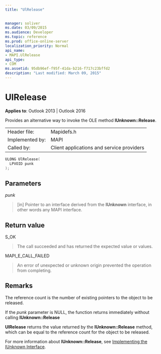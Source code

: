 ```yaml
---
title: "UlRelease"
 
 
manager: soliver
ms.date: 03/09/2015
ms.audience: Developer
ms.topic: reference
ms.prod: office-online-server
localization_priority: Normal
api_name:
- MAPI.UlRelease
api_type:
- COM
ms.assetid: 95db96ef-f95f-41da-b216-f717c23bffd2
description: "Last modified: March 09, 2015"
---
```


# UlRelease

  
  
**Applies to**: Outlook 2013 | Outlook 2016 
  
Provides an alternative way to invoke the OLE method **IUnknown::Release**. 
  
|||
|:-----|:-----|
|Header file:  <br/> |Mapidefs.h  <br/> |
|Implemented by:  <br/> |MAPI  <br/> |
|Called by:  <br/> |Client applications and service providers  <br/> |
   
```cpp
ULONG UlRelease(
  LPVOID punk
);
```

## Parameters

 _punk_
  
> [in] Pointer to an interface derived from the **IUnknown** interface, in other words any MAPI interface. 
    
## Return value

S_OK 
  
> The call succeeded and has returned the expected value or values. 
    
MAPI_E_CALL_FAILED 
  
> An error of unexpected or unknown origin prevented the operation from completing.
    
## Remarks

The reference count is the number of existing pointers to the object to be released. 
  
If the  _punk_ parameter is NULL, the function returns immediately without calling **IUnknown::Release**
  
 **UlRelease** returns the value returned by the **IUnknown::Release** method, which can be equal to the reference count for the object to be released. 
  
For more information about **IUnknown::Release**, see [Implementing the IUnknown Interface](implementing-the-iunknown-interface.md). 
  

